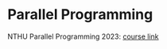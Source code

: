 # Parallel Programming

NTHU Parallel Programming 2023: [course link](https://ocw.nthu.edu.tw/ocw/index.php?page=course&cid=231)
